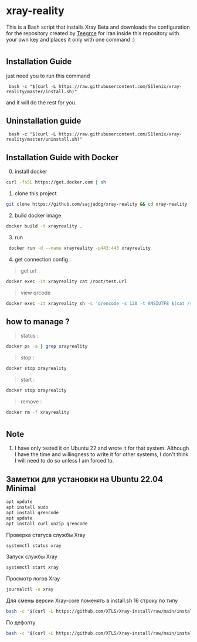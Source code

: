 # xray-reality
This is a Bash script that installs Xray Beta and downloads the configuration for the repository created by [Teegrce](https://twitter.com/Teegrce) for Iran inside this repository with your own key and places it only with one command :)
#
## Installation Guide
just need you to run this command
```
 bash -c "$(curl -L https://raw.githubusercontent.com/S1lenix/xray-reality/master/install.sh)"
``` 
and it will do the rest for you.

## Uninstallation guide
```
 bash -c "$(curl -L https://raw.githubusercontent.com/S1lenix/xray-reality/master/uninstall.sh)"
``` 

## Installation Guide with Docker 

0. install docker 
``` bash
curl -fsSL https://get.docker.com | sh
```
1. clone this project 
``` bash
git clone https://github.com/sajjaddg/xray-reality && cd xray-reality
```
2. build docker image 
``` bash
docker build -t xrayreality .
```
3. run 
``` bash
 docker run -d --name xrayreality -p443:443 xrayreality
```
4. get connection config :
> get url
``` bash
docker exec -it xrayreality cat /root/test.url
```
> view qrcode 
``` bash
docker exec -it xrayreality sh -c 'qrencode -s 120 -t ANSIUTF8 $(cat /root/test.url)'
```
## how to manage ?
> status :
``` bash
docker ps -a | grep xrayreality
```
> stop :
``` bash
docker stop xrayreality
```
> start :
``` bash
docker stop xrayreality
```
>remove :
``` bash
docker rm -f xrayreality
```
#
## Note
1. I have only tested it on Ubuntu 22 and wrote it for that system. Although I have the time and willingness to write it for other systems, I don't think I will need to do so unless I am forced to.

## Заметки для установки на Ubuntu 22.04 Minimal

``` bash
apt update
apt install sudo
apt install qrencode
apt update
apt install curl unzip qrencode
```

Проверка статуса службы Xray

``` bash
systemctl status xray
```

Запуск службы Xray
``` bash
systemctl start xray
```

Просмотр логов Xray
``` bash
journalctl -u xray
```

Для смены версии Xray-core поменять в install.sh 16 строку по типу
``` bash
bash -c "$(curl -L https://github.com/XTLS/Xray-install/raw/main/install-release.sh)" @ install --version X.X.X
```
По дефолту
``` bash
bash -c "$(curl -L https://github.com/XTLS/Xray-install/raw/main/install-release.sh)" @ install --beta
```


